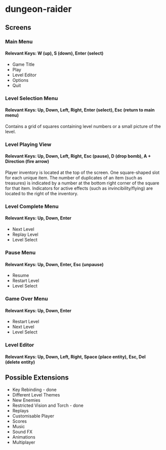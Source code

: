 # dungeon-raider

## Screens
### Main Menu
#### Relevant Keys: W (up), S (down), Enter (select)
- Game Title
- Play
- Level Editor
- Options
- Quit

### Level Selection Menu
#### Relevant Keys: Up, Down, Left, Right, Enter (select), Esc (return to main menu)
Contains a grid of squares containing level numbers or a small picture of the level.

### Level Playing View
#### Relevant Keys: Up, Down, Left, Right, Esc (pause), D (drop bomb), A + Direction (fire arrow)
Player inventory is located at the top of the screen. One square-shaped slot for each
unique item. The number of duplicates of an item (such as treasures) is indicated by a
number at the bottom right corner of the square for that item. Indicators for active
effects (such as invincibility/flying) are located to the right of the inventory.

### Level Complete Menu
#### Relevant Keys: Up, Down, Enter
- Next Level
- Replay Level
- Level Select

### Pause Menu
#### Relevant Keys: Up, Down, Enter, Esc (unpause)
- Resume
- Restart Level
- Level Select

### Game Over Menu
#### Relevant Keys: Up, Down, Enter
- Restart Level
- Next Level
- Level Select

### Level Editor
#### Relevant Keys: Up, Down, Left, Right, Space (place entity), Esc, Del (delete entity)

## Possible Extensions
- Key Rebinding - done
- Different Level Themes
- New Enemies
- Restricted Vision and Torch - done
- Replays
- Customisable Player
- Scores
- Music
- Sound FX
- Animations
- Multiplayer

